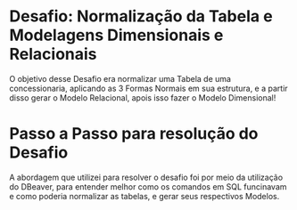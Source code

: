 # Desafio: Normalização da Tabela e Modelagens Dimensionais e Relacionais
<p>O objetivo desse Desafio era normalizar uma Tabela de uma concessionaria, aplicando as 3 Formas Normais em sua estrutura, e a partir disso 
gerar o Modelo Relacional, apois isso fazer o Modelo Dimensional!</p>

<h1> Passo a Passo para resolução do Desafio </h1>
<p>A abordagem que utilizei para resolver o desafio foi por meio da utilização do DBeaver, para entender melhor como os comandos em SQL
  funcinavam e como poderia normalizar as tabelas, e gerar seus respectivos Modelos.
</p>
